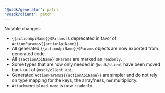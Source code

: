 ```yaml
---
"@osdk/generator": patch
"@osdk/client": patch
---
```


Notable changes:

- `{{actionApiName}}$Params` is deprecated in favor of `ActionParams${{actionApiName}}`.
- All generated `{{actionApiName}}$Params` objects are now exported from generated code.
- All `{{actionApiName}}$Params` are marked as `readonly`.
- Some types that are now only needed in `@osdk/client` have been moved back out of `@osdk/client.api`.
- Generated `ActionParams${{actionApiName}}` are simpler and do not rely on type mapping for the keys, the array'ness, nor multiplicity.
- `AttachmentUpload.name` is now `readonly`.

